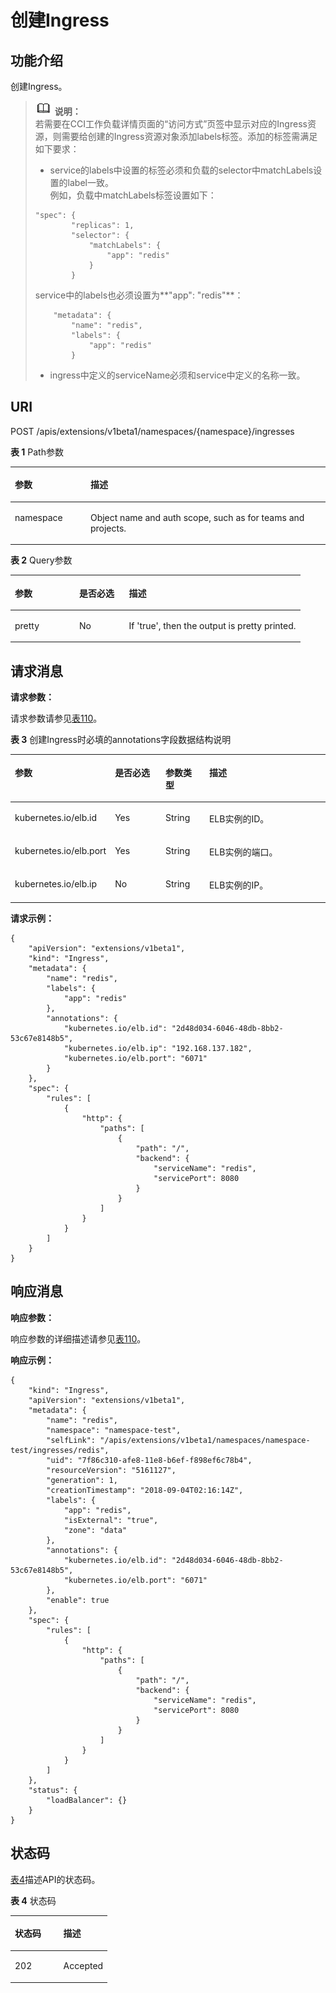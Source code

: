 # 创建Ingress<a name="cci_02_3056"></a>

## 功能介绍<a name="section53754776"></a>

创建Ingress。

>![](public_sys-resources/icon-note.gif) **说明：**   
>若需要在CCI工作负载详情页面的“访问方式”页签中显示对应的Ingress资源，则需要给创建的Ingress资源对象添加labels标签。添加的标签需满足如下要求：  
>-   service的labels中设置的标签必须和负载的selector中matchLabels设置的label一致。  
>    例如，负载中matchLabels标签设置如下：  
>    ```  
>    "spec": {  
>            "replicas": 1,  
>            "selector": {  
>                "matchLabels": {  
>                    "app": "redis"  
>                }  
>            }  
>    ```  
>    service中的labels也必须设置为**"app": "redis"**：  
>    ```  
>        "metadata": {  
>            "name": "redis",  
>            "labels": {  
>                "app": "redis"  
>            }  
>    ```  
>-   ingress中定义的serviceName必须和service中定义的名称一致。  

## URI<a name="section14030938"></a>

POST /apis/extensions/v1beta1/namespaces/\{namespace\}/ingresses

**表 1**  Path参数

<a name="table1696332124519"></a>
<table><thead align="left"><tr id="row11961332194516"><th class="cellrowborder" valign="top" width="24%" id="mcps1.2.3.1.1"><p id="p396032144518"><a name="p396032144518"></a><a name="p396032144518"></a>参数</p>
</th>
<th class="cellrowborder" valign="top" width="76%" id="mcps1.2.3.1.2"><p id="p18962325454"><a name="p18962325454"></a><a name="p18962325454"></a>描述</p>
</th>
</tr>
</thead>
<tbody><tr id="row9960327457"><td class="cellrowborder" valign="top" width="24%" headers="mcps1.2.3.1.1 "><p id="p1496113214456"><a name="p1496113214456"></a><a name="p1496113214456"></a>namespace</p>
</td>
<td class="cellrowborder" valign="top" width="76%" headers="mcps1.2.3.1.2 "><p id="p141902036155717"><a name="p141902036155717"></a><a name="p141902036155717"></a>Object name and auth scope, such as for teams and projects.</p>
</td>
</tr>
</tbody>
</table>

**表 2**  Query参数

<a name="d0e42906"></a>
<table><thead align="left"><tr id="row10640301"><th class="cellrowborder" valign="top" width="22.220000000000002%" id="mcps1.2.4.1.1"><p id="p65652297517"><a name="p65652297517"></a><a name="p65652297517"></a>参数</p>
</th>
<th class="cellrowborder" valign="top" width="17.169999999999998%" id="mcps1.2.4.1.2"><p id="p165661629135114"><a name="p165661629135114"></a><a name="p165661629135114"></a>是否必选</p>
</th>
<th class="cellrowborder" valign="top" width="60.61%" id="mcps1.2.4.1.3"><p id="p14567629115114"><a name="p14567629115114"></a><a name="p14567629115114"></a>描述</p>
</th>
</tr>
</thead>
<tbody><tr id="row17811636"><td class="cellrowborder" valign="top" width="22.220000000000002%" headers="mcps1.2.4.1.1 "><p id="p33456451"><a name="p33456451"></a><a name="p33456451"></a>pretty</p>
</td>
<td class="cellrowborder" valign="top" width="17.169999999999998%" headers="mcps1.2.4.1.2 "><p id="p25618043"><a name="p25618043"></a><a name="p25618043"></a>No</p>
</td>
<td class="cellrowborder" valign="top" width="60.61%" headers="mcps1.2.4.1.3 "><p id="p61795587"><a name="p61795587"></a><a name="p61795587"></a>If 'true', then the output is pretty printed.</p>
</td>
</tr>
</tbody>
</table>

## 请求消息<a name="section18662134312520"></a>

**请求参数：**

请求参数请参见[表110](数据结构.md#d0e42951)。

**表 3**  创建Ingress时必填的annotations字段数据结构说明

<a name="table1219043217326"></a>
<table><thead align="left"><tr id="row1019023212325"><th class="cellrowborder" valign="top" width="25.05940594059406%" id="mcps1.2.5.1.1"><p id="p11909326324"><a name="p11909326324"></a><a name="p11909326324"></a>参数</p>
</th>
<th class="cellrowborder" valign="top" width="17.415841584158414%" id="mcps1.2.5.1.2"><p id="p171901532153212"><a name="p171901532153212"></a><a name="p171901532153212"></a>是否必选</p>
</th>
<th class="cellrowborder" valign="top" width="14.415841584158418%" id="mcps1.2.5.1.3"><p id="p219015321324"><a name="p219015321324"></a><a name="p219015321324"></a>参数类型</p>
</th>
<th class="cellrowborder" valign="top" width="43.10891089108911%" id="mcps1.2.5.1.4"><p id="p8872152412914"><a name="p8872152412914"></a><a name="p8872152412914"></a>描述</p>
</th>
</tr>
</thead>
<tbody><tr id="row10190183223213"><td class="cellrowborder" valign="top" width="25.05940594059406%" headers="mcps1.2.5.1.1 "><p id="p3190103273218"><a name="p3190103273218"></a><a name="p3190103273218"></a>kubernetes.io/elb.id</p>
</td>
<td class="cellrowborder" valign="top" width="17.415841584158414%" headers="mcps1.2.5.1.2 "><p id="p16465204161912"><a name="p16465204161912"></a><a name="p16465204161912"></a>Yes</p>
</td>
<td class="cellrowborder" valign="top" width="14.415841584158418%" headers="mcps1.2.5.1.3 "><p id="p787663812220"><a name="p787663812220"></a><a name="p787663812220"></a>String</p>
</td>
<td class="cellrowborder" valign="top" width="43.10891089108911%" headers="mcps1.2.5.1.4 "><p id="p19440125812308"><a name="p19440125812308"></a><a name="p19440125812308"></a>ELB实例的ID。</p>
</td>
</tr>
<tr id="row1367415418314"><td class="cellrowborder" valign="top" width="25.05940594059406%" headers="mcps1.2.5.1.1 "><p id="p2674841314"><a name="p2674841314"></a><a name="p2674841314"></a>kubernetes.io/elb.port</p>
</td>
<td class="cellrowborder" valign="top" width="17.415841584158414%" headers="mcps1.2.5.1.2 "><p id="p444433216314"><a name="p444433216314"></a><a name="p444433216314"></a>Yes</p>
</td>
<td class="cellrowborder" valign="top" width="14.415841584158418%" headers="mcps1.2.5.1.3 "><p id="p114441632163115"><a name="p114441632163115"></a><a name="p114441632163115"></a>String</p>
</td>
<td class="cellrowborder" valign="top" width="43.10891089108911%" headers="mcps1.2.5.1.4 "><p id="p2674174193117"><a name="p2674174193117"></a><a name="p2674174193117"></a>ELB实例的端口。</p>
</td>
</tr>
<tr id="row782162201616"><td class="cellrowborder" valign="top" width="25.05940594059406%" headers="mcps1.2.5.1.1 "><p id="p58238227162"><a name="p58238227162"></a><a name="p58238227162"></a>kubernetes.io/elb.ip</p>
</td>
<td class="cellrowborder" valign="top" width="17.415841584158414%" headers="mcps1.2.5.1.2 "><p id="p15823822161619"><a name="p15823822161619"></a><a name="p15823822161619"></a>No</p>
</td>
<td class="cellrowborder" valign="top" width="14.415841584158418%" headers="mcps1.2.5.1.3 "><p id="p382362217165"><a name="p382362217165"></a><a name="p382362217165"></a>String</p>
</td>
<td class="cellrowborder" valign="top" width="43.10891089108911%" headers="mcps1.2.5.1.4 "><p id="p1282316225161"><a name="p1282316225161"></a><a name="p1282316225161"></a>ELB实例的IP。</p>
</td>
</tr>
</tbody>
</table>

**请求示例：**

```
{
    "apiVersion": "extensions/v1beta1",
    "kind": "Ingress",
    "metadata": {
        "name": "redis",
        "labels": {
            "app": "redis"
        },
        "annotations": {
            "kubernetes.io/elb.id": "2d48d034-6046-48db-8bb2-53c67e8148b5",
            "kubernetes.io/elb.ip": "192.168.137.182",
            "kubernetes.io/elb.port": "6071"
        }
    },
    "spec": {
        "rules": [
            {
                "http": {
                    "paths": [
                        {
                            "path": "/",
                            "backend": {
                                "serviceName": "redis",
                                "servicePort": 8080
                            }
                        }
                    ]
                }
            }
        ]
    }
}
```

## 响应消息<a name="section42255610417"></a>

**响应参数：**

响应参数的详细描述请参见[表110](数据结构.md#d0e42951)。

**响应示例：**

```
{
    "kind": "Ingress",
    "apiVersion": "extensions/v1beta1",
    "metadata": {
        "name": "redis",
        "namespace": "namespace-test",
        "selfLink": "/apis/extensions/v1beta1/namespaces/namespace-test/ingresses/redis",
        "uid": "7f86c310-afe8-11e8-b6ef-f898ef6c78b4",
        "resourceVersion": "5161127",
        "generation": 1,
        "creationTimestamp": "2018-09-04T02:16:14Z",
        "labels": {
            "app": "redis",
            "isExternal": "true",
            "zone": "data"
        },
        "annotations": {
            "kubernetes.io/elb.id": "2d48d034-6046-48db-8bb2-53c67e8148b5",
            "kubernetes.io/elb.port": "6071"
        },
        "enable": true
    },
    "spec": {
        "rules": [
            {
                "http": {
                    "paths": [
                        {
                            "path": "/",
                            "backend": {
                                "serviceName": "redis",
                                "servicePort": 8080
                            }
                        }
                    ]
                }
            }
        ]
    },
    "status": {
        "loadBalancer": {}
    }
}
```

## 状态码<a name="section7688181432015"></a>

[表4](#d0e43055)描述API的状态码。

**表 4**  状态码

<a name="d0e43055"></a>
<table><thead align="left"><tr id="row20813512"><th class="cellrowborder" valign="top" width="50%" id="mcps1.2.3.1.1"><p id="p8172937"><a name="p8172937"></a><a name="p8172937"></a>状态码</p>
</th>
<th class="cellrowborder" valign="top" width="50%" id="mcps1.2.3.1.2"><p id="p58028199"><a name="p58028199"></a><a name="p58028199"></a>描述</p>
</th>
</tr>
</thead>
<tbody><tr id="row2663689"><td class="cellrowborder" valign="top" width="50%" headers="mcps1.2.3.1.1 "><p id="p14432280"><a name="p14432280"></a><a name="p14432280"></a>202</p>
</td>
<td class="cellrowborder" valign="top" width="50%" headers="mcps1.2.3.1.2 "><p id="p28164027"><a name="p28164027"></a><a name="p28164027"></a>Accepted</p>
</td>
</tr>
</tbody>
</table>

